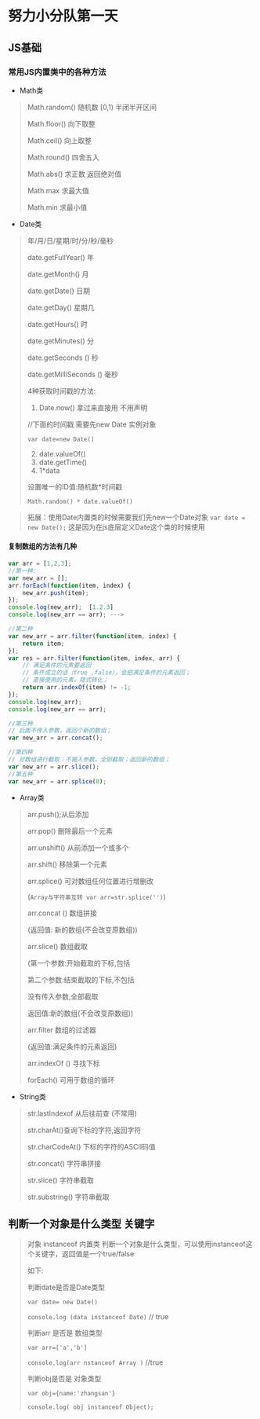 # 努力小分队第一天

## JS基础

### 常用JS内置类中的各种方法
- Math类

>Math.random() 随机数   [0,1)  半闭半开区间
>
>Math.floor()  向下取整
>
>Math.ceil() 向上取整
>
>Math.round() 四舍五入
>
>Math.abs() 求正数 返回绝对值
>
>Math.max 求最大值
>
>Math.min 求最小值

- Date类

>年/月/日/星期/时/分/秒/毫秒
>
>date.getFullYear()  年
>
>date.getMonth()  月
>
>date.getDate() 日期
>
>date.getDay() 星期几
>
>date.getHours() 时
>
>date.getMinutes() 分
>
>date.getSeconds () 秒
>
>date.getMilliSeconds () 毫秒
>
>4种获取时间戳的方法:
>
>1. Date.now()  拿过来直接用 不用声明
>
>//下面的时间戳 需要先new Date 实例对象
>
>`var date=new Date()`
>
>2. date.valueOf()
>3. date.getTime()
>4. 1*data 
>
>设置唯一的ID值:随机数*时间戳
>
>`Math.random() * date.valueOf()`

>拓展：使用Date内置类的时候需要我们先new一个Date对象
>`var date = new Date();`
>这是因为在js底层定义Date这个类的时候使用

#### 复制数组的方法有几种

```js
var arr = [1,2,3];
//第一种:
var new_arr = []; 
arr.forEach(function(item, index) {
    new_arr.push(item);
});
console.log(new_arr);  [1.2.3]
console.log(new_arr == arr); --->   

//第二种
var new_arr = arr.filter(function(item, index) {
    return item;
});
var res = arr.filter(function(item, index, arr) {
    // 满足条件的元素要返回
    // 条件成立的话（true ,false），会把满足条件的元素返回；
    // 直接使用的元素，隐式转化；
    return arr.indexOf(item) != -1;
});
console.log(new_arr);
console.log(new_arr == arr);

//第三种
// 后面不传入参数，返回个新的数组；
var new_arr = arr.concat();

//第四种
// 对数组进行截取：不输入参数，全部截取；返回新的数组；
var new_arr = arr.slice();
//第五种
var new_arr = arr.splice(0);
```

- Array类

>arr.push();从后添加
>
>arr.pop()  删除最后一个元素
>
>arr.unshift() 从前添加一个或多个
>
>arr.shift() 移除第一个元素
>
>arr.splice() 可对数组任何位置进行增删改
>
>(`Array与字符串互转 var arr=str.splice('')`)
>
>arr.concat () 数组拼接
>
>(返回值: 新的数组(不会改变原数组))
>
>arr.slice()  数组截取
>
> (第一个参数:开始截取的下标,包括
>
>第二个参数:结束截取的下标,不包括
>
>没有传入参数,全部截取
>
>返回值:新的数组(不会改变原数组))
>
>arr.filter 数组的过滤器
>
>(返回值:满足条件的元素返回)
>
>arr.indexOf ()  寻找下标
>
>forEach() 可用于数组的循环

- String类

>str.lastIndexof 从后往前查 (不常用)
>
>str.charAt()查询下标的字符,返回字符
>
>str.charCodeAt() 下标的字符的ASCII码值
>
>str.concat() 字符串拼接
>
>str.slice() 字符串截取
>
>str.substring() 字符串截取

## 判断一个对象是什么类型  关键字

>对象 instanceof 内置类 判断一个对象是什么类型，可以使用instanceof这个关键字，返回值是一个true/false
>
>如下:
>
>判断date是否是Date类型
>
>`var date= new Date()`
>
>`console.log (data instanceof Date)` // true
>
>判断arr 是否是 数组类型
>
>`var arr=['a','b']`
>
>`console.log(arr nstanceof Array )`  //true
>
>判断obj是否是 对象类型
>
>`var obj={name:'zhangsan'}`
>
>`console.log( obj instanceof Object);`



